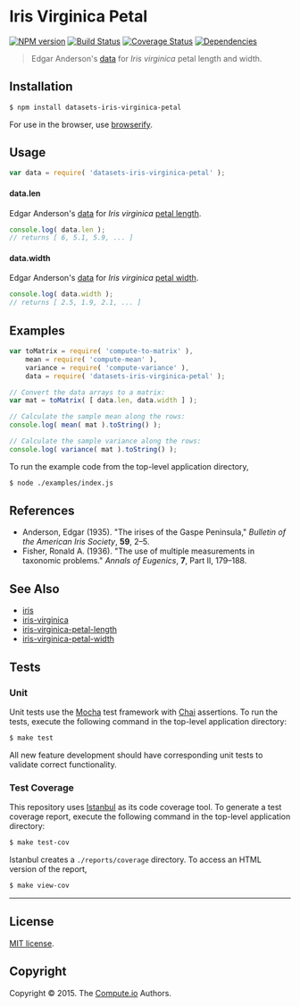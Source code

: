 Iris Virginica Petal
===
[![NPM version][npm-image]][npm-url] [![Build Status][travis-image]][travis-url] [![Coverage Status][codecov-image]][codecov-url] [![Dependencies][dependencies-image]][dependencies-url]

> Edgar Anderson's [data](https://en.wikipedia.org/wiki/Iris_flower_data_set) for *Iris virginica* petal length and width.


## Installation

``` bash
$ npm install datasets-iris-virginica-petal
```

For use in the browser, use [browserify](https://github.com/substack/node-browserify).


## Usage

``` javascript
var data = require( 'datasets-iris-virginica-petal' );
```

#### data.len

Edgar Anderson's [data](https://en.wikipedia.org/wiki/Iris_flower_data_set) for *Iris virginica* [petal length](https://github.com/datasets-io/iris-virginica-petal-length).

``` javascript
console.log( data.len );
// returns [ 6, 5.1, 5.9, ... ]
```

#### data.width

Edgar Anderson's [data](https://en.wikipedia.org/wiki/Iris_flower_data_set) for *Iris virginica* [petal width](https://github.com/datasets-io/iris-virginica-petal-width).

``` javascript
console.log( data.width );
// returns [ 2.5, 1.9, 2.1, ... ]
```


## Examples

``` javascript
var toMatrix = require( 'compute-to-matrix' ),
	mean = require( 'compute-mean' ),
	variance = require( 'compute-variance' ),
	data = require( 'datasets-iris-virginica-petal' );

// Convert the data arrays to a matrix:
var mat = toMatrix( [ data.len, data.width ] );

// Calculate the sample mean along the rows:
console.log( mean( mat ).toString() );

// Calculate the sample variance along the rows:
console.log( variance( mat ).toString() );
```

To run the example code from the top-level application directory,

``` bash
$ node ./examples/index.js
```


## References

*	Anderson, Edgar (1935). "The irises of the Gaspe Peninsula," *Bulletin of the American Iris Society*, __59__, 2–5.
*	Fisher, Ronald A. (1936). "The use of multiple measurements in taxonomic problems." *Annals of Eugenics*, __7__, Part II, 179–188.


## See Also

*	[iris](https://github.com/datasets-io/iris)
*	[iris-virginica](https://github.com/datasets-io/iris-virginica)
*	[iris-virginica-petal-length](https://github.com/datasets-io/iris-virginica-petal-length)
*	[iris-virginica-petal-width](https://github.com/datasets-io/iris-virginica-petal-width)


## Tests

### Unit

Unit tests use the [Mocha](http://mochajs.org/) test framework with [Chai](http://chaijs.com) assertions. To run the tests, execute the following command in the top-level application directory:

``` bash
$ make test
```

All new feature development should have corresponding unit tests to validate correct functionality.


### Test Coverage

This repository uses [Istanbul](https://github.com/gotwarlost/istanbul) as its code coverage tool. To generate a test coverage report, execute the following command in the top-level application directory:

``` bash
$ make test-cov
```

Istanbul creates a `./reports/coverage` directory. To access an HTML version of the report,

``` bash
$ make view-cov
```


---
## License

[MIT license](http://opensource.org/licenses/MIT).


## Copyright

Copyright &copy; 2015. The [Compute.io](https://github.com/compute-io) Authors.


[npm-image]: http://img.shields.io/npm/v/datasets-iris-virginica-petal.svg
[npm-url]: https://npmjs.org/package/datasets-iris-virginica-petal

[travis-image]: http://img.shields.io/travis/datasets-io/iris-virginica-petal/master.svg
[travis-url]: https://travis-ci.org/datasets-io/iris-virginica-petal

[codecov-image]: https://img.shields.io/codecov/c/github/datasets-io/iris-virginica-petal/master.svg
[codecov-url]: https://codecov.io/github/datasets-io/iris-virginica-petal?branch=master

[dependencies-image]: http://img.shields.io/david/datasets-io/iris-virginica-petal.svg
[dependencies-url]: https://david-dm.org/datasets-io/iris-virginica-petal

[dev-dependencies-image]: http://img.shields.io/david/dev/datasets-io/iris-virginica-petal.svg
[dev-dependencies-url]: https://david-dm.org/dev/datasets-io/iris-virginica-petal

[github-issues-image]: http://img.shields.io/github/issues/datasets-io/iris-virginica-petal.svg
[github-issues-url]: https://github.com/datasets-io/iris-virginica-petal/issues
